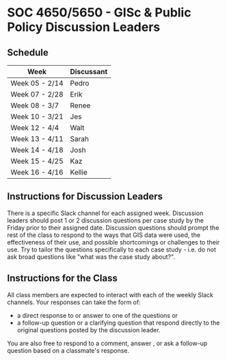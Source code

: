 # SOC 4650/5650 - GISc & Public Policy Discussion Leaders

## Schedule

| Week           | Discussant |
| -------------- | ---------- |
| Week 05 - 2/14 | Pedro      |
| Week 07 - 2/28 | Erik       |
| Week 08 - 3/7  | Renee      |
| Week 10 - 3/21 | Jes        |
| Week 12 - 4/4  | Walt       |
| Week 13 - 4/11 | Sarah      |
| Week 14 - 4/18 | Josh       |
| Week 15 - 4/25 | Kaz        |
| Week 16 - 4/16 | Kellie     |

## Instructions for Discussion Leaders
There is a specific Slack channel for each assigned week. Discussion leaders should post 1 or 2 discussion questions per case study by the Friday prior to their assigned date. Discussion questions should prompt the rest of the class to respond to the ways that GIS data were used, the effectiveness of their use, and possible shortcomings or challenges to their use. Try to tailor the questions specifically to each case study - i.e. do not ask broad questions like "what was the case study about?".

## Instructions for the Class
All class members are expected to interact with each of the weekly Slack channels. Your responses can take the form of:
  - a direct response to or answer to one of the questions or
  - a follow-up question or a clarifying question that respond directly to the original questions posted by the discussion leader.
  
You are also free to respond to a comment, answer , or ask a follow-up question based on a classmate's response.
